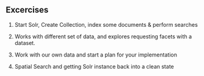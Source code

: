 ## Excercises

1. Start Solr, Create Collection, index some documents & perform searches

2. Works with different set of data, and explores requesting facets with a dataset.

3. Work with our own data and start a plan for your implementation

4. Spatial Search and getting Solr instance back into a clean state